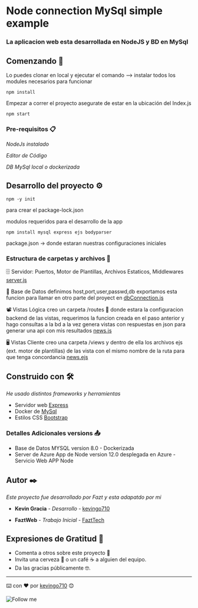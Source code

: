 # Node connection MySql simple example

### La aplicacion web esta desarrollada en NodeJS y BD en MySql

## Comenzando 🚀

Lo puedes clonar en local y ejecutar el comando --> instalar todos los modules necesarios para funcionar
````
npm install
``````

Empezar a correr el proyecto asegurate de estar en la ubicación del Index.js

```
npm start
````

### Pre-requisitos 📋

_NodeJs instalado_

_Editor de Código_

_DB MySql local o dockerizada_


## Desarrollo del proyecto ⚙️

````
npm -y init
````
para crear el package-lock.json

modulos requeridos para el desarrollo de la app
`````
npm install mysql express ejs bodyparser
`````

package.json -> donde estaran nuestras configuraciones iniciales

### Estructura de carpetas y archivos 📂



🗄️ Servidor: Puertos, Motor de Plantillas, Archivos Estaticos, Middlewares [server.js](https://github.com/kevingo710/nodeapp-mysql/blob/master/src/config/server.js)

💾 Base de Datos definimos host,port,user,passwd,db  exportamos esta funcion para llamar en otro parte del proyect en [dbConnection.js](https://github.com/kevingo710/nodeapp-mysql/blob/master/src/config/dbConnection.js)

📽️ Vistas Lógica creo un carpeta /routes 📜  donde estara la configuracion backend de las vistas, requerimos la funcion creada en el paso anterior y hago consultas a la bd a la vez genera vistas con respuestas en json para generar una api con mis resultados [news.js](https://github.com/kevingo710/nodeapp-mysql/blob/master/src/app/routes/news.js)


🖥️ Vistas Cliente creo una carpeta /views y dentro de ella los archivos ejs (ext. motor de plantillas) de las vista con el mismo nombre de la ruta para que tenga concordancia [news.ejs](https://github.com/kevingo710/nodeapp-mysql/blob/master/src/app/views/news/news.ejs)


## Construido con 🛠️ 

_He usado distintos frameworks y herramientas_

* Servidor web [Express](https://expressjs.com/)
* Docker de [MySql](https://hub.docker.com/_/mysql)
* Estilos CSS [Bootstrap](https://getbootstrap.com/)


### Detalles Adicionales versions 📤

* Base de Datos MYSQL version 8.0 - Dockerizada  
* Server de Azure App de Node version 12.0 desplegada en Azure - Servicio Web APP Node



## Autor ✒️

_Este proyecto fue desarrollado por Fazt y esta adapatdo por mi_

* **Kevin Gracia** - *Desarrollo* - [kevingo710](https://github.com/kevingo710)

* **FaztWeb** - *Trabajo Inicial* - [FaztTech](https://github.com/FaztTech)

## Expresiones de Gratitud 🎁

* Comenta a otros sobre este proyecto 📢
* Invita una cerveza 🍺 o un café ☕ a alguien del equipo. 
* Da las gracias públicamente 🤓.



---
⌨️ con ❤️ por [kevingo710](https://github.com/kevingo710) 😊 

![Follow me](https://img.shields.io/twitter/follow/kevingrac7?label=Follow%20me&style=social)


